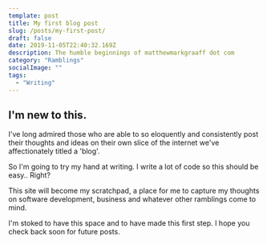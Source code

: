 ```yaml
---
template: post
title: My first blog post
slug: /posts/my-first-post/
draft: false
date: 2019-11-05T22:40:32.169Z
description: The humble beginnings of matthewmarkgraaff dot com
category: "Ramblings"
socialImage: ""
tags:
  - "Writing"
---
```


## I'm new to this. 

I've long admired those who are able to so eloquently and consistently post their thoughts and ideas on their own slice of the internet we've affectionately titled a 'blog'. 

So I'm going to try my hand at writing. I write a lot of code so this should be easy.. Right?

This site will become my scratchpad, a place for me to capture my thoughts on software development, business and whatever other ramblings come to mind. 

I'm stoked to have this space and to have made this first step. I hope you check back soon for future posts.
